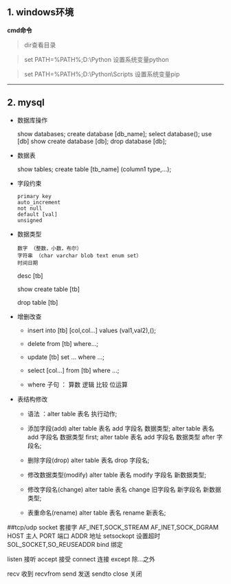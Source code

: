 ## 1. windows环境

**cmd命令**

>dir查看目录

>set PATH=%PATH%;D:\Python   设置系统变量python

>set PATH=%PATH%;D:\Python\Scripts  设置系统变量pip

---

## 2. mysql

   * 数据库操作

     show databases;
     create database  [db_name];
     select database();
     use [db]
     show create database [db];
     drop database [db];

   * 数据表

     show tables;
     create table [tb_name] (column1 type,...);

   * 字段约束

	     primary key
	     auto_increment
	     not null
	     default [val]
	     unsigned

   - 数据类型

	     数字 （整数，小数，布尔）
	     字符串 （char varchar blob text enum set）
	     时间日期

     desc [tb]

     show create table [tb]

     drop table [tb]

* 增删改查

   - insert into [tb] [col,col...] values (val1,val2),();

   - delete from [tb] where...;

   - update [tb] set ... where ...;

   - select [col...] from  [tb] where ...;

   - where 子句 ： 算数  逻辑  比较  位运算


* 表结构修改

     - 语法 ：alter table 表名 执行动作;

     - 添加字段(add)
            alter table 表名 add 字段名 数据类型;
            alter table 表名 add 字段名 数据类型 first;
            alter table 表名 add 字段名 数据类型 after 字段名;
     - 删除字段(drop)
            alter table 表名 drop 字段名;
     - 修改数据类型(modify)
            alter table 表名 modify 字段名 新数据类型;
     - 修改字段名(change)
            alter table 表名 change 旧字段名 新字段名 新数据类型;
     - 表重命名(rename)
            alter table 表名 rename 新表名;

##tcp/udp
socket      套接字    AF_INET,SOCK_STREAM
                       AF_INET,SOCK_DGRAM
HOST        主人
PORT        端口
ADDR        地址
setsockopt  设置超时  SOL_SOCKET,SO_REUSEADDR
bind        绑定

listen      接听
accept      接受  connect  连接
except      除...之外

recv        收到   recvfrom
send        发送   sendto
close       关闭
